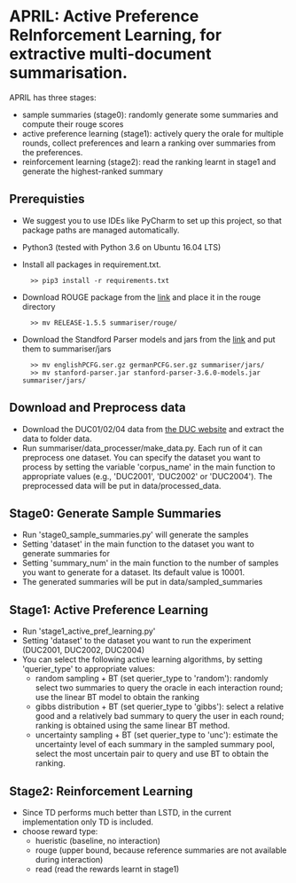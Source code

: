# APRIL: Active Preference ReInforcement Learning, for extractive multi-document summarisation.

APRIL has three stages:
* sample summaries (stage0): randomly generate some summaries and compute their rouge scores
* active preference learning (stage1): actively query the orale for multiple rounds, collect preferences and learn a ranking over summaries from the preferences.
* reinforcement learning (stage2): read the ranking learnt in stage1 and generate the highest-ranked summary


## Prerequisties
* We suggest you to use IDEs like PyCharm to set up this project, so that package paths are managed automatically.
* Python3 (tested with Python 3.6 on Ubuntu 16.04 LTS)
* Install all packages in requirement.txt.

        >> pip3 install -r requirements.txt

* Download ROUGE package from the [link](https://www.isi.edu/licensed-sw/see/rouge/) and place it in the rouge directory

        >> mv RELEASE-1.5.5 summariser/rouge/

* Download the Standford Parser models and jars from the [link](https://nlp.stanford.edu/software/lex-parser.shtml)
and put them to summariser/jars

		>> mv englishPCFG.ser.gz germanPCFG.ser.gz summariser/jars/
		>> mv stanford-parser.jar stanford-parser-3.6.0-models.jar summariser/jars/


## Download and Preprocess data
* Download the DUC01/02/04 data from [the DUC website](https://duc.nist.gov/data.html) and extract the data to folder data.
* Run summariser/data_processer/make_data.py. Each run of it can preprocess one dataset. You can specify the dataset you want to process by setting the variable 'corpus_name' in the main function to appropriate values (e.g., 'DUC2001', 'DUC2002' or 'DUC2004'). The preprocessed data will be put in data/processed_data.

## Stage0: Generate Sample Summaries
* Run 'stage0_sample_summaries.py' will generate the samples
* Setting 'dataset' in the main function to the dataset you want to generate summaries for
* Setting 'summary_num' in the main function to the number of samples you want to generate for a dataset. Its default value is 10001.
* The generated summaries will be put in data/sampled_summaries


## Stage1: Active Preference Learning
* Run 'stage1_active_pref_learning.py'
* Setting 'dataset' to the dataset you want to run the experiment (DUC2001, DUC2002, DUC2004)
* You can select the following active learning algorithms, by setting 'querier_type' to appropriate values:
    * random sampling + BT (set querier_type to 'random'): randomly select two summaries to query the oracle in each interaction round; use the linear BT model to obtain the ranking
    * gibbs distribution + BT (set querier_type to 'gibbs'): select a relative good and a relatively bad summary to query the user in each round; ranking is obtained using the same linear BT method.
    * uncertainty sampling + BT (set querier_type to 'unc'): estimate the uncertainty level of each summary in the sampled summary pool, select the most uncertain pair to query and use BT to obtain the ranking.

## Stage2: Reinforcement Learning
* Since TD performs much better than LSTD, in the current implementation only TD is included. 
* choose reward type: 
    * hueristic (baseline, no interaction)
    * rouge (upper bound, because reference summaries are not available during interaction)
    * read (read the rewards learnt in stage1)




